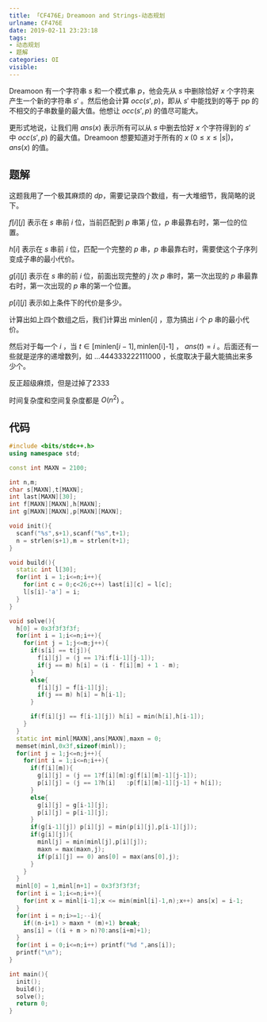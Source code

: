 ```yaml
---
title: 「CF476E」Dreamoon and Strings-动态规划
urlname: CF476E
date: 2019-02-11 23:23:18
tags:
- 动态规划
- 题解
categories: OI
visible:
---
```



Dreamoon 有一个字符串  $s$  和一个模式串  $p$，他会先从  $s$  中删除恰好  $x$  个字符来产生一个新的字符串  $s'$ 。然后他会计算  $occ(s',p)$，即从  $s'$  中能找到的等于  pp  的不相交的子串数量的最大值。他想让 $occ(s',p)$  的值尽可能大。

更形式地说，让我们用  $ans(x)$  表示所有可以从  $s$  中删去恰好  $x$  个字符得到的  $s'$  中  $occ(s',p)$  的最大值。Dreamoon 想要知道对于所有的  $x$  $(0 \leq x \leq |s|)$， $ans(x)$ 的值。

<!-- more -->

## 题解

这题我用了一个极其麻烦的 $dp$，需要记录四个数组，有一大堆细节，我简略的说下。

$f[i][j]$ 表示在 $s$ 串前 $i$ 位，当前匹配到 $p$ 串第 $j$ 位，$p$ 串最靠右时，第一位的位置。

$h[i]$ 表示在 $s$ 串前 $i$ 位，匹配一个完整的 $p$ 串，$p$ 串最靠右时，需要使这个子序列变成子串的最小代价。

$g[i][j]$ 表示在 $s$ 串的前 $i$ 位，前面出现完整的 $j$ 次 $p$ 串时，第一次出现的 $p$ 串最靠右时，第一次出现的 $p$ 串的第一个位置。

$p[i][j]$ 表示如上条件下的代价是多少。

计算出如上四个数组之后，我们计算出 $\text{minlen}[i]$ ，意为搞出 $i$ 个 $p$ 串的最小代价。

然后对于每一个 $i$ ，当 $t \in [\text{minlen}[i-1],\text{minlen[i]-1]}$ ， $ans(t) = i$ 。后面还有一些就是逆序的递增数列，如 $...444333222111000$ ，长度取决于最大能搞出来多少个。

反正超级麻烦，但是过掉了2333

时间复杂度和空间复杂度都是 $O(n^2)$ 。

## 代码


```cpp
#include <bits/stdc++.h>
using namespace std;

const int MAXN = 2100;

int n,m;
char s[MAXN],t[MAXN];
int last[MAXN][30];
int f[MAXN][MAXN],h[MAXN];
int g[MAXN][MAXN],p[MAXN][MAXN];

void init(){
  scanf("%s",s+1),scanf("%s",t+1);
  n = strlen(s+1),m = strlen(t+1);
}

void build(){
  static int l[30];
  for(int i = 1;i<=n;i++){
    for(int c = 0;c<26;c++) last[i][c] = l[c];
    l[s[i]-'a'] = i; 
  }
}

void solve(){
  h[0] = 0x3f3f3f3f;
  for(int i = 1;i<=n;i++){
    for(int j = 1;j<=m;j++){
      if(s[i] == t[j]){
        f[i][j] = (j == 1?i:f[i-1][j-1]);
        if(j == m) h[i] = (i - f[i][m] + 1 - m);
      }
      else{
        f[i][j] = f[i-1][j];
        if(j == m) h[i] = h[i-1];
      }

      if(f[i][j] == f[i-1][j]) h[i] = min(h[i],h[i-1]);
    } 
  }
  static int minl[MAXN],ans[MAXN],maxn = 0;
  memset(minl,0x3f,sizeof(minl));
  for(int j = 1;j<=n;j++){
    for(int i = 1;i<=n;i++){
      if(f[i][m]){
        g[i][j] = (j == 1?f[i][m]:g[f[i][m]-1][j-1]);
        p[i][j] = (j == 1?h[i]   :p[f[i][m]-1][j-1] + h[i]);
      }
      else{
        g[i][j] = g[i-1][j];
        p[i][j] = p[i-1][j];
      }
      if(g[i-1][j]) p[i][j] = min(p[i][j],p[i-1][j]);
      if(g[i][j]){
        minl[j] = min(minl[j],p[i][j]);
        maxn = max(maxn,j);
        if(p[i][j] == 0) ans[0] = max(ans[0],j);
      }
    }
  }
  minl[0] = 1,minl[n+1] = 0x3f3f3f3f;
  for(int i = 1;i<=n;i++){
    for(int x = minl[i-1];x <= min(minl[i]-1,n);x++) ans[x] = i-1;
  }
  for(int i = n;i>=1;--i){
    if((n-i+1) > maxn * (m)+1) break;
    ans[i] = ((i + m > n)?0:ans[i+m]+1);
  }
  for(int i = 0;i<=n;i++) printf("%d ",ans[i]);
  printf("\n");
}

int main(){
  init();
  build();
  solve();
  return 0;
}
```

